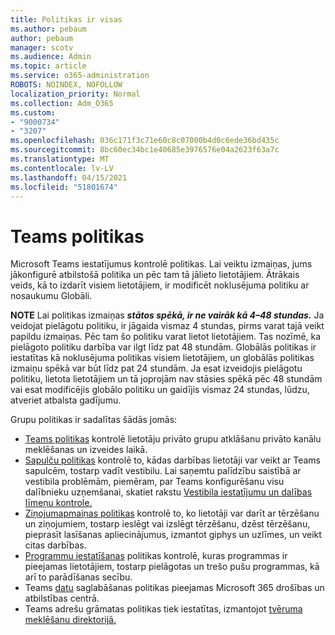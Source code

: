 ```yaml
---
title: Politikas ir visas
ms.author: pebaum
author: pebaum
manager: scotv
ms.audience: Admin
ms.topic: article
ms.service: o365-administration
ROBOTS: NOINDEX, NOFOLLOW
localization_priority: Normal
ms.collection: Adm_O365
ms.custom:
- "9000734"
- "3207"
ms.openlocfilehash: 036c171f3c71e60c8c07000b4d0c6ede36bd435c
ms.sourcegitcommit: 8bc60ec34bc1e40685e3976576e04a2623f63a7c
ms.translationtype: MT
ms.contentlocale: lv-LV
ms.lasthandoff: 04/15/2021
ms.locfileid: "51801674"
---
```

# <a name="teams-policies"></a>Teams politikas

Microsoft Teams iestatījumus kontrolē politikas. Lai veiktu izmaiņas, jums jākonfigurē atbilstošā politika un pēc tam tā jālieto lietotājiem. Ātrākais veids, kā to izdarīt visiem lietotājiem, ir modificēt noklusējuma politiku ar nosaukumu Globāli. 

**NOTE** Lai politikas izmaiņas **_stātos spēkā, ir ne vairāk kā 4–48 stundas._** Ja veidojat pielāgotu politiku, ir jāgaida vismaz 4 stundas, pirms varat tajā veikt papildu izmaiņas. Pēc tam šo politiku varat lietot lietotājiem. Tas nozīmē, ka pielāgoto politiku darbība var ilgt līdz pat 48 stundām. Globālās politikas ir iestatītas kā noklusējuma politikas visiem lietotājiem, un globālās politikas izmaiņu spēkā var būt līdz pat 24 stundām. Ja esat izveidojis pielāgotu politiku, lietota lietotājiem un tā joprojām nav stāsies spēkā pēc 48 stundām vai esat modificējis globālo politiku un gaidījis vismaz 24 stundas, lūdzu, atveriet atbalsta gadījumu.

Grupu politikas ir sadalītas šādās jomās:

- [Teams politikas](https://docs.microsoft.com/MicrosoftTeams/teams-policies) kontrolē lietotāju privāto grupu atklāšanu privāto kanālu meklēšanas un izveides laikā.  
- [Sapulču politikas](https://docs.microsoft.com/microsoftteams/meeting-policies-in-teams) kontrolē to, kādas darbības lietotāji var veikt ar Teams sapulcēm, tostarp vadīt vestibilu. Lai saņemtu palīdzību saistībā ar vestibila problēmām, piemēram, par Teams konfigurēšanu visu dalībnieku uzņemšanai, skatiet rakstu [Vestibila iestatījumu un dalības līmeņu kontrole.](https://docs.microsoft.com/alchemyinsights/bypass-lobby)
- [Ziņojumapmaiņas politikas](https://docs.microsoft.com/microsoftteams/messaging-policies-in-teams) kontrolē to, ko lietotāji var darīt ar tērzēšanu un ziņojumiem, tostarp ieslēgt vai izslēgt tērzēšanu, dzēst tērzēšanu, pieprasīt lasīšanas apliecinājumus, izmantot giphys un uzlīmes, un veikt citas darbības.
- [Programmu iestatīšanas](https://docs.microsoft.com/MicrosoftTeams/teams-app-setup-policies) politikas kontrolē, kuras programmas ir pieejamas lietotājiem, tostarp pielāgotas un trešo pušu programmas, kā arī to parādīšanas secību.  
- Teams [datu](https://docs.microsoft.com/microsoftteams/retention-policies) saglabāšanas politikas pieejamas Microsoft 365 drošības un atbilstības centrā.
- Teams adrešu grāmatas politikas tiek iestatītas, izmantojot [tvēruma meklēšanu direktorijā.](https://docs.microsoft.com/MicrosoftTeams/teams-scoped-directory-search)